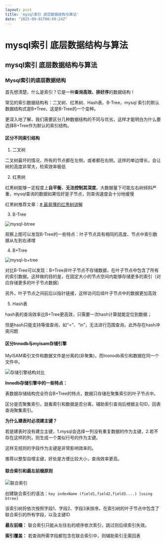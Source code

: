 ```yaml
---
layout: post
title: 'mysql索引 底层数据结构与算法'
date: "2025-09-01T00:49:24Z"
---
```

mysql索引 底层数据结构与算法
=================

mysql索引 底层数据结构与算法
-----------------

### Mysql索引的底层数据结构

首先想清楚，什么是索引？它是一种**查询高效、排好序**的数据结构！

常见的索引数据结构有：二叉树、红黑树、Hash表、B-Tree，mysql 索引的默认数据结构式是B+Tree，这是B-Tree的一个变种。

更深入地了解，我们需要区分几种数据结构的不同与优劣，这样才能明白为什么要选择B+Tree作为默认的索引结构。

#### 区分不同索引结构

1.  二叉树

二叉树最坏的情况，所有的节点都在左侧，或者都在右侧。这样的单边增长，会让树的高度非常大，检索效率极低

2.  红黑树

红黑树能够一定程度上**自平衡**，**无法控制其深度**。大数据量下可能左右树倾斜严重，mysql查询的数据如果恰好是子节点，则查询速度会十分地缓慢

红黑树推荐文章：[\# 最易懂的红黑树讲解](https://cloud.tencent.com/developer/article/1739709)

3.  B-Tree

![mysql-btree](https://hugo-1257109239.cos.ap-shanghai.myqcloud.com//mysql-btree.png)

观察上图可以发现B-Tree的一些特点：叶子节点具有相同的高度、节点中索引数据从左到右递增

4.  B+Tree

![mysql-b+tree](https://hugo-1257109239.cos.ap-shanghai.myqcloud.com//mysql-b%2Btree.png)

对比B-Tree可以发现：B+Tree非叶子节点不存储数据，在叶子节点中包含了所有的索引数据。这样做的目的是，在固定大小的节点空间内能够存储更多的索引（对应存储更多的叶子节点数据）

另外，叶子节点之间前后以指针链接，这样访问后续叶子节点中的数据更加高效

5.  Hash表

hash表的查询效率比B+Tree更高效，只需要一次hash计算就能定位到数据；

但是hash只能支持等值查询，如“=”、“in”，无法进行范围查询，此外存在hash冲突问题

#### 区分Innodb与myisam存储引擎

MyISAM索引文件和数据文件是分离的(非聚集)，而Inonodb索引和数据在同一个文件中。

![存储引擎结构对比](https://hugo-1257109239.cos.ap-shanghai.myqcloud.com//%E5%AD%98%E5%82%A8%E5%BC%95%E6%93%8E%E7%BB%93%E6%9E%84%E5%AF%B9%E6%AF%94.png)

**Innodb存储引擎中的一些特点：**

表数据存储结构完全符合B+Tree的特点，数据只存储在聚集索引的叶子节点中。

区分是否聚集索引，就看索引和数据是否分离，辅助索引查询后根据主句ID，回表查询聚集索引。

**为什么建表时必须建主键？**

若是建表时没有建立主键，1.mysql会选择一列没有重复数据的作为主键，2.若不存在这样的列，则生成一个类似行号的作为主键。

这样无规则的字段作为主键是非常影响效率的。

推荐以整型自增主键，好处是方便比较大小，查询效率更高。

#### 联合索引和最左前缀原则

![联合索引](https://hugo-1257109239.cos.ap-shanghai.myqcloud.com//%E8%81%94%E5%90%88%E7%B4%A2%E5%BC%95.png)

创建联合索引的语法：`key indexName (field1,field2,field3....) [using btree]`

该索引树将依次按照字段1、字段2、字段3来排序。在索引树的叶子节点中包含了联合索引的所有字段，以及主键ID

**最左前缀：** 联合索引只能从左往右的顺序依次索引，跳过则后续索引失效。

**索引覆盖：** 若查询所需字段都包含在联合索引中，则辅助索引无需回表